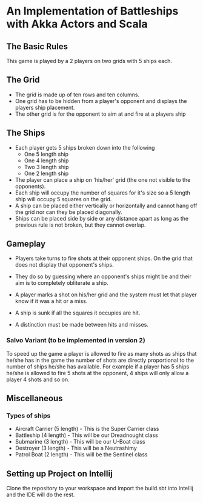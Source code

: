 An Implementation of Battleships with Akka Actors and Scala
===========================================================

## The Basic Rules
This game is played by a 2 players on two grids with 5 ships each.

## The Grid
* The grid is made up of ten rows and ten columns.
* One grid has to be hidden from a player's opponent and displays the players ship placement.
* The other grid is for the opponent to aim at and fire at a players ship

## The Ships
* Each player gets 5 ships broken down into the following
	* One 5 length ship
	* One 4 length ship
	* Two 3 length ship
	* One 2 length ship
* The player can place a ship on 'his/her' grid (the one not visible to the opponents).
* Each ship will occupy the number of squares for it's size so a 5 length ship will occupy 5 squares on the grid.
* A ship can be placed either vertically or horizontally and cannot hang off the grid nor can they be placed diagonally.
* Ships can be placed side by side or any distance apart as long as the previous rule is not broken, but they cannot overlap.

## Gameplay
* Players take turns to fire shots at their opponent ships. On the grid that does not display that opponent's ships.

* They do so by guessing where an opponent's ships might be and their aim is to completely obliterate a ship.

* A player marks a shot on his/her grid and the system must let that player know if it was a hit or a miss. 

* A ship is sunk if all the squares it occupies are hit.

* A distinction must be made between hits and misses.

### Salvo Variant (to be implemented in version 2)
To speed up the game a player is allowed to fire as many shots as ships that he/she has in the game the number of shots are directly proportional to the number of ships he/she has available. For example if a player has 5 ships he/she is allowed to fire 5 shots at the opponent, 4 ships will only allow a player 4 shots and so on.

## Miscellaneous
### Types of ships
* Aircraft Carrier (5 length) - This is the Super Carrier class
* Battleship (4 length) - This will be our Dreadnought class
* Submarine (3 length) - This will be our U-Boat class
* Destroyer (3 length) - This will be a Neutrashimy
* Patrol Boat (2 length) - This will be the Sentinel class


## Setting up Project on Intellij
Clone the repository to your workspace and import the build.sbt into Intellij and the IDE will do the rest.
